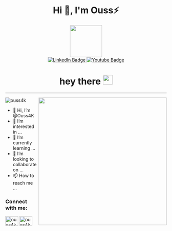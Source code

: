 <h1 align="center">Hi 👋, I'm Ouss⚡</h1>
<div id="header" align="center">
  <img src="https://media.giphy.com/media/M9gbBd9nbDrOTu1Mqx/giphy.gif" width="100"/>
  <div id="badges">
    <a href="https://www.linkedin.com/in/kernachi/">
      <img src="https://img.shields.io/badge/LinkedIn-blue?style=for-the-badge&logo=linkedin&logoColor=white" alt="LinkedIn Badge"/>
    </a>
    <a href="https://www.youtube.com/">
      <img src="https://img.shields.io/badge/YouTube-red?style=for-the-badge&logo=youtube&logoColor=white" alt="Youtube Badge"/>
    </a>
   
  </div>
  <img src="https://komarev.com/ghpvc/?username=ouss4k&style=flat-square&color=blue" alt=""/>
  <h1>
    hey there
    <img src="https://media.giphy.com/media/hvRJCLFzcasrR4ia7z/giphy.gif" width="30px"/>
  </h1>
</div>

---






<img align="right" width="400" src="https://user-images.githubusercontent.com/147084549/274600907-09ef95d7-ce9c-43dc-a432-3ffb16eee81c.gif" />

<p align="left"> <img src="https://komarev.com/ghpvc/?username=Ouss4K&label=Profile%20views&color=0e75b6&style=flat" alt="ouss4k" /> </p>


- 👋 Hi, I’m @Ouss4K
- 👀 I’m interested in ...
- 🌱 I’m currently learning ...
- 💞️ I’m looking to collaborate on ...
- 📫 How to reach me ...

<h3 align="left">Connect with me:</h3>
<p align="left">
<a href="https://linkedin.com/in/kernachi" target="blank"><img align="center" src="https://raw.githubusercontent.com/rahuldkjain/github-profile-readme-generator/master/src/images/icons/Social/linked-in-alt.svg" alt="ouss4k" height="30" width="40" /></a>
<a href="https://instagram.com/ouss4k" target="blank"><img align="center" src="https://raw.githubusercontent.com/rahuldkjain/github-profile-readme-generator/master/src/images/icons/Social/instagram.svg" alt="ouss4k" height="30" width="40" /></a>
</p>

<!---
Ouss4K/Ouss4K is a ✨ special ✨ repository 
--->
